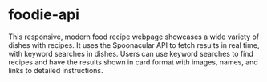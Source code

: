 # foodie-api
This responsive, modern food recipe webpage showcases a wide variety of dishes with recipes. It uses the Spoonacular API to fetch results in real time, with keyword searches in dishes. Users can use keyword searches to find recipes and have the results shown in card format with images, names, and links to detailed instructions.
